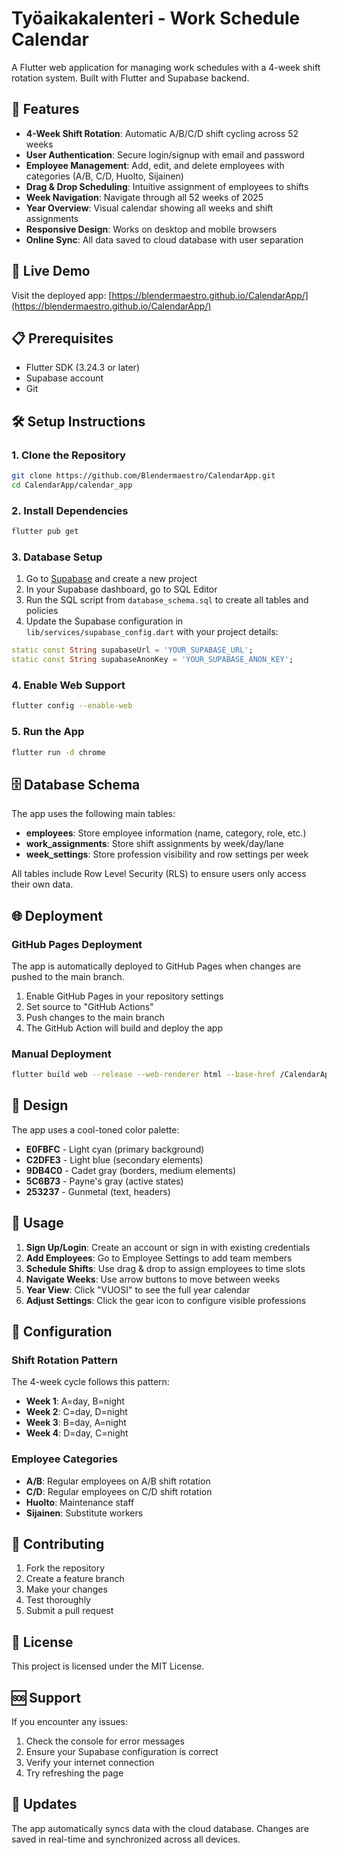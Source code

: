 # Työaikakalenteri - Work Schedule Calendar

A Flutter web application for managing work schedules with a 4-week shift rotation system. Built with Flutter and Supabase backend.

## 🌟 Features

- **4-Week Shift Rotation**: Automatic A/B/C/D shift cycling across 52 weeks
- **User Authentication**: Secure login/signup with email and password
- **Employee Management**: Add, edit, and delete employees with categories (A/B, C/D, Huolto, Sijainen)
- **Drag & Drop Scheduling**: Intuitive assignment of employees to shifts
- **Week Navigation**: Navigate through all 52 weeks of 2025
- **Year Overview**: Visual calendar showing all weeks and shift assignments
- **Responsive Design**: Works on desktop and mobile browsers
- **Online Sync**: All data saved to cloud database with user separation

## 🚀 Live Demo

Visit the deployed app: [https://blendermaestro.github.io/CalendarApp/](https://blendermaestro.github.io/CalendarApp/)

## 📋 Prerequisites

- Flutter SDK (3.24.3 or later)
- Supabase account
- Git

## 🛠 Setup Instructions

### 1. Clone the Repository

```bash
git clone https://github.com/Blendermaestro/CalendarApp.git
cd CalendarApp/calendar_app
```

### 2. Install Dependencies

```bash
flutter pub get
```

### 3. Database Setup

1. Go to [Supabase](https://supabase.com) and create a new project
2. In your Supabase dashboard, go to SQL Editor
3. Run the SQL script from `database_schema.sql` to create all tables and policies
4. Update the Supabase configuration in `lib/services/supabase_config.dart` with your project details:

```dart
static const String supabaseUrl = 'YOUR_SUPABASE_URL';
static const String supabaseAnonKey = 'YOUR_SUPABASE_ANON_KEY';
```

### 4. Enable Web Support

```bash
flutter config --enable-web
```

### 5. Run the App

```bash
flutter run -d chrome
```

## 🗄 Database Schema

The app uses the following main tables:

- **employees**: Store employee information (name, category, role, etc.)
- **work_assignments**: Store shift assignments by week/day/lane
- **week_settings**: Store profession visibility and row settings per week

All tables include Row Level Security (RLS) to ensure users only access their own data.

## 🌐 Deployment

### GitHub Pages Deployment

The app is automatically deployed to GitHub Pages when changes are pushed to the main branch.

1. Enable GitHub Pages in your repository settings
2. Set source to "GitHub Actions"
3. Push changes to the main branch
4. The GitHub Action will build and deploy the app

### Manual Deployment

```bash
flutter build web --release --web-renderer html --base-href /CalendarApp/
```

## 🎨 Design

The app uses a cool-toned color palette:
- **E0FBFC** - Light cyan (primary background)
- **C2DFE3** - Light blue (secondary elements)
- **9DB4C0** - Cadet gray (borders, medium elements)
- **5C6B73** - Payne's gray (active states)
- **253237** - Gunmetal (text, headers)

## 📱 Usage

1. **Sign Up/Login**: Create an account or sign in with existing credentials
2. **Add Employees**: Go to Employee Settings to add team members
3. **Schedule Shifts**: Use drag & drop to assign employees to time slots
4. **Navigate Weeks**: Use arrow buttons to move between weeks
5. **Year View**: Click "VUOSI" to see the full year calendar
6. **Adjust Settings**: Click the gear icon to configure visible professions

## 🔧 Configuration

### Shift Rotation Pattern

The 4-week cycle follows this pattern:
- **Week 1**: A=day, B=night
- **Week 2**: C=day, D=night
- **Week 3**: B=day, A=night
- **Week 4**: D=day, C=night

### Employee Categories

- **A/B**: Regular employees on A/B shift rotation
- **C/D**: Regular employees on C/D shift rotation
- **Huolto**: Maintenance staff
- **Sijainen**: Substitute workers

## 🤝 Contributing

1. Fork the repository
2. Create a feature branch
3. Make your changes
4. Test thoroughly
5. Submit a pull request

## 📜 License

This project is licensed under the MIT License.

## 🆘 Support

If you encounter any issues:
1. Check the console for error messages
2. Ensure your Supabase configuration is correct
3. Verify your internet connection
4. Try refreshing the page

## 🔄 Updates

The app automatically syncs data with the cloud database. Changes are saved in real-time and synchronized across all devices.
